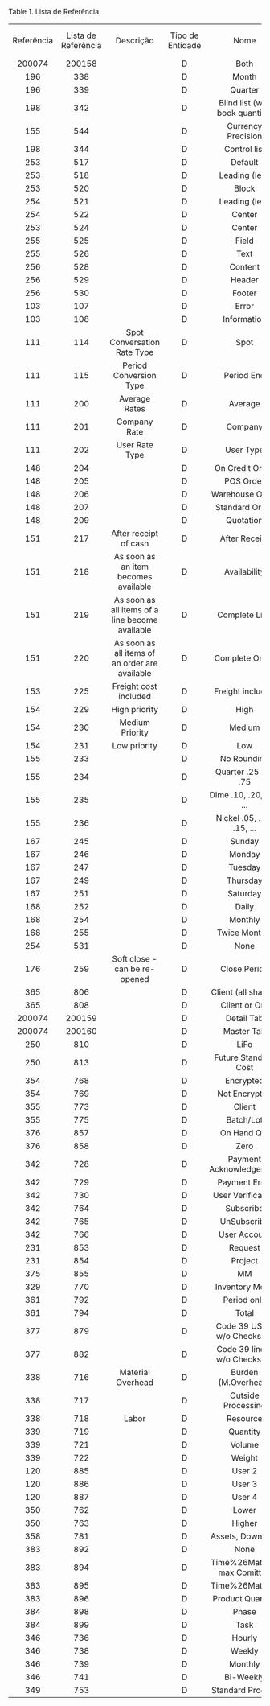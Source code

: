 <div id="d63989e1" class="table">

<div class="table-title">

Table 1. Lista de
Referência

</div>

<div class="table-contents">

|            |                     |                                                 |                  |                                |              |            |                |
| :--------: | :-----------------: | :---------------------------------------------: | :--------------: | :----------------------------: | :----------: | :--------: | :------------: |
| Referência | Lista de Referência |                    Descrição                    | Tipo de Entidade |              Nome              | Válido desde | Válido até | Chave de Busca |
|   200074   |       200158        |                                                 |        D         |              Both              |              |            |       B        |
|    196     |         338         |                                                 |        D         |             Month              |              |            |       M        |
|    196     |         339         |                                                 |        D         |            Quarter             |              |            |       Q        |
|    198     |         342         |                                                 |        D         | Blind list (w/o book quantity) |              |            |       B        |
|    155     |         544         |                                                 |        D         |       Currency Precision       |              |            |       C        |
|    198     |         344         |                                                 |        D         |          Control list          |              |            |       C        |
|    253     |         517         |                                                 |        D         |            Default             |              |            |       D        |
|    253     |         518         |                                                 |        D         |         Leading (left)         |              |            |       L        |
|    253     |         520         |                                                 |        D         |             Block              |              |            |       B        |
|    254     |         521         |                                                 |        D         |         Leading (left)         |              |            |       L        |
|    254     |         522         |                                                 |        D         |             Center             |              |            |       C        |
|    253     |         524         |                                                 |        D         |             Center             |              |            |       C        |
|    255     |         525         |                                                 |        D         |             Field              |              |            |       F        |
|    255     |         526         |                                                 |        D         |              Text              |              |            |       T        |
|    256     |         528         |                                                 |        D         |            Content             |              |            |       C        |
|    256     |         529         |                                                 |        D         |             Header             |              |            |       H        |
|    256     |         530         |                                                 |        D         |             Footer             |              |            |       F        |
|    103     |         107         |                                                 |        D         |             Error              |              |            |       E        |
|    103     |         108         |                                                 |        D         |          Information           |              |            |       I        |
|    111     |         114         |           Spot Conversation Rate Type           |        D         |              Spot              |              |            |       S        |
|    111     |         115         |             Period Conversion Type              |        D         |           Period End           |              |            |       P        |
|    111     |         200         |                  Average Rates                  |        D         |            Average             |              |            |       A        |
|    111     |         201         |                  Company Rate                   |        D         |            Company             |              |            |       C        |
|    111     |         202         |                 User Rate Type                  |        D         |           User Type            |              |            |       U        |
|    148     |         204         |                                                 |        D         |        On Credit Order         |              |            |       WI       |
|    148     |         205         |                                                 |        D         |           POS Order            |              |            |       WR       |
|    148     |         206         |                                                 |        D         |        Warehouse Order         |              |            |       WP       |
|    148     |         207         |                                                 |        D         |         Standard Order         |              |            |       SO       |
|    148     |         209         |                                                 |        D         |           Quotation            |              |            |       OB       |
|    151     |         217         |              After receipt of cash              |        D         |         After Receipt          |              |            |       R        |
|    151     |         218         |      As soon as an item becomes available       |        D         |          Availability          |              |            |       A        |
|    151     |         219         | As soon as all items of a line become available |        D         |         Complete Line          |              |            |       L        |
|    151     |         220         | As soon as all items of an order are available  |        D         |         Complete Order         |              |            |       O        |
|    153     |         225         |              Freight cost included              |        D         |        Freight included        |              |            |       I        |
|    154     |         229         |                  High priority                  |        D         |              High              |              |            |       3        |
|    154     |         230         |                 Medium Priority                 |        D         |             Medium             |              |            |       5        |
|    154     |         231         |                  Low priority                   |        D         |              Low               |              |            |       7        |
|    155     |         233         |                                                 |        D         |          No Rounding           |              |            |       N        |
|    155     |         234         |                                                 |        D         |      Quarter .25 .50 .75       |              |            |       Q        |
|    155     |         235         |                                                 |        D         |    Dime .10, .20, .30, ...     |              |            |       D        |
|    155     |         236         |                                                 |        D         |   Nickel .05, .10, .15, ...    |              |            |       5        |
|    167     |         245         |                                                 |        D         |             Sunday             |              |            |       7        |
|    167     |         246         |                                                 |        D         |             Monday             |              |            |       1        |
|    167     |         247         |                                                 |        D         |            Tuesday             |              |            |       2        |
|    167     |         249         |                                                 |        D         |            Thursday            |              |            |       4        |
|    167     |         251         |                                                 |        D         |            Saturday            |              |            |       6        |
|    168     |         252         |                                                 |        D         |             Daily              |              |            |       D        |
|    168     |         254         |                                                 |        D         |            Monthly             |              |            |       M        |
|    168     |         255         |                                                 |        D         |         Twice Monthly          |              |            |       T        |
|    254     |         531         |                                                 |        D         |              None              |              |            |       X        |
|    176     |         259         |          Soft close - can be re-opened          |        D         |          Close Period          |              |            |       C        |
|    365     |         806         |                                                 |        D         |      Client (all shared)       |              |            |       C        |
|    365     |         808         |                                                 |        D         |         Client or Org          |              |            |       x        |
|   200074   |       200159        |                                                 |        D         |           Detail Tab           |              |            |       D        |
|   200074   |       200160        |                                                 |        D         |           Master Tab           |              |            |       M        |
|    250     |         810         |                                                 |        D         |              LiFo              |              |            |       L        |
|    250     |         813         |                                                 |        D         |      Future Standard Cost      |              |            |       f        |
|    354     |         768         |                                                 |        D         |           Encrypted            |              |            |       Y        |
|    354     |         769         |                                                 |        D         |         Not Encrypted          |              |            |       N        |
|    355     |         773         |                                                 |        D         |             Client             |              |            |       C        |
|    355     |         775         |                                                 |        D         |           Batch/Lot            |              |            |       B        |
|    376     |         857         |                                                 |        D         |          On Hand Qty           |              |            |       O        |
|    376     |         858         |                                                 |        D         |              Zero              |              |            |       Z        |
|    342     |         728         |                                                 |        D         |    Payment Acknowledgement     |              |            |       PA       |
|    342     |         729         |                                                 |        D         |         Payment Error          |              |            |       PE       |
|    342     |         730         |                                                 |        D         |       User Verification        |              |            |       UV       |
|    342     |         764         |                                                 |        D         |           Subscribe            |              |            |       LS       |
|    342     |         765         |                                                 |        D         |          UnSubscribe           |              |            |       LU       |
|    342     |         766         |                                                 |        D         |          User Account          |              |            |       UA       |
|    231     |         853         |                                                 |        D         |            Request             |              |            |       Q        |
|    231     |         854         |                                                 |        D         |            Project             |              |            |       P        |
|    375     |         855         |                                                 |        D         |               MM               |              |            |       M        |
|    329     |         770         |                                                 |        D         |         Inventory Move         |              |            |      MMM       |
|    361     |         792         |                                                 |        D         |          Period only           |              |            |       P        |
|    361     |         794         |                                                 |        D         |             Total              |              |            |       T        |
|    377     |         879         |                                                 |        D         |   Code 39 USD3 w/o Checksum    |              |            |      us3       |
|    377     |         882         |                                                 |        D         |  Code 39 linear w/o Checksum   |              |            |      c39       |
|    338     |         716         |                Material Overhead                |        D         |      Burden (M.Overhead)       |              |            |       B        |
|    338     |         717         |                                                 |        D         |       Outside Processing       |              |            |       X        |
|    338     |         718         |                      Labor                      |        D         |            Resource            |              |            |       R        |
|    339     |         719         |                                                 |        D         |            Quantity            |              |            |       Q        |
|    339     |         721         |                                                 |        D         |             Volume             |              |            |       V        |
|    339     |         722         |                                                 |        D         |             Weight             |              |            |       W        |
|    120     |         885         |                                                 |        D         |             User 2             |              |            |       U2       |
|    120     |         886         |                                                 |        D         |             User 3             |              |            |       U3       |
|    120     |         887         |                                                 |        D         |             User 4             |              |            |       U4       |
|    350     |         762         |                                                 |        D         |             Lower              |              |            |       L        |
|    350     |         763         |                                                 |        D         |             Higher             |              |            |       H        |
|    358     |         781         |                                                 |        D         |        Assets, Download        |              |            |       A        |
|    383     |         892         |                                                 |        D         |              None              |              |            |       \-       |
|    383     |         894         |                                                 |        D         |  Time%26Material max Comitted  |              |            |       c        |
|    383     |         895         |                                                 |        D         |        Time%26Material         |              |            |       T        |
|    383     |         896         |                                                 |        D         |        Product Quantity        |              |            |       P        |
|    384     |         898         |                                                 |        D         |             Phase              |              |            |       A        |
|    384     |         899         |                                                 |        D         |              Task              |              |            |       T        |
|    346     |         736         |                                                 |        D         |             Hourly             |              |            |       H        |
|    346     |         738         |                                                 |        D         |             Weekly             |              |            |       W        |
|    346     |         739         |                                                 |        D         |            Monthly             |              |            |       M        |
|    346     |         741         |                                                 |        D         |           Bi-Weekly            |              |            |       B        |
|    349     |         753         |                                                 |        D         |        Standard Product        |              |            |       S        |

</div>

</div>
